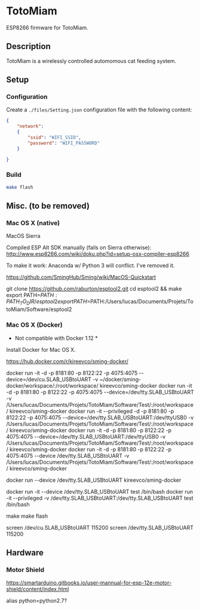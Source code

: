 # TotoMiam

ESP8266 firmware for TotoMiam.

## Description

TotoMiam is a wirelessly controlled automomous cat feeding system.

## Setup

### Configuration

Create a `./files/Setting.json` configuration file with the following content:

```json
{
    "network":
    {
        "ssid": "WIFI_SSID",
        "password": "WIFI_PASSWORD"
    }

}
```

### Build

```bash
make flash
```

## Misc. (to be removed)

### Mac OS X (native)

MacOS Sierra

Compiled ESP Alt SDK manually (fails on Sierra otherwise):
http://www.esp8266.com/wiki/doku.php?id=setup-osx-compiler-esp8266

To make it work:
Anaconda w/ Python 3 will conflict. I've removed it.

https://github.com/SmingHub/Sming/wiki/MacOS-Quickstart

git clone https://github.com/raburton/esptool2.git
cd esptool2 && make
export PATH=$PATH:PATH_TO_DIR/esptool2
export PATH=$PATH:/Users/lucas/Documents/Projets/TotoMiam/Software/esptool2

### Mac OS X (Docker)

* Not compatible with Docker 1.12 *

Install Docker for Mac OS X.

https://hub.docker.com/r/kireevco/sming-docker/

docker run -it -d -p 8181:80 -p 8122:22 -p 4075:4075 --device=/dev/cu.SLAB_USBtoUART -v ~/docker/sming-docker/workspace/:/root/workspace/ kireevco/sming-docker
docker run -it -d -p 8181:80 -p 8122:22 -p 4075:4075 --device=/dev/tty.SLAB_USBtoUART -v /Users/lucas/Documents/Projets/TotoMiam/Software/Test/:/root/workspace/ kireevco/sming-docker
docker run -it --privileged -d -p 8181:80 -p 8122:22 -p 4075:4075 --device=/dev/tty.SLAB_USBtoUART:/dev/ttyUSB0 -v /Users/lucas/Documents/Projets/TotoMiam/Software/Test/:/root/workspace/ kireevco/sming-docker
docker run -it -d -p 8181:80 -p 8122:22 -p 4075:4075 --device=/dev/tty.SLAB_USBtoUART:/dev/ttyUSB0 -v /Users/lucas/Documents/Projets/TotoMiam/Software/Test/:/root/workspace/ kireevco/sming-docker
docker run -it -d -p 8181:80 -p 8122:22 -p 4075:4075 --device /dev/tty.SLAB_USBtoUART -v /Users/lucas/Documents/Projets/TotoMiam/Software/Test/:/root/workspace/ kireevco/sming-docker

docker run --device /dev/tty.SLAB_USBtoUART kireevco/sming-docker

docker run -it --device /dev/tty.SLAB_USBtoUART test /bin/bash
docker run -it --privileged -v /dev/tty.SLAB_USBtoUART:/dev/tty.SLAB_USBtoUART test /bin/bash

make
make flash

screen /dev/cu.SLAB_USBtoUART 115200
screen /dev/tty.SLAB_USBtoUART 115200

## Hardware

### Motor Shield

https://smartarduino.gitbooks.io/user-mannual-for-esp-12e-motor-shield/content/index.html

alias python=python2.7?